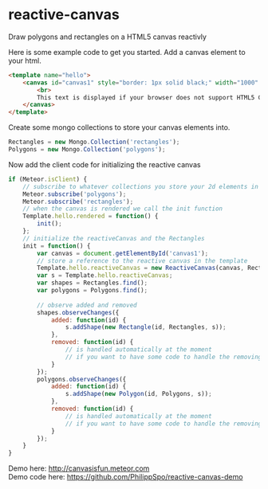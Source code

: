 # reactive-canvas
Draw polygons and rectangles on a HTML5 canvas reactivly<br>

Here is some example code to get you started.
Add a canvas element to your html.
```html
<template name="hello">
    <canvas id="canvas1" style="border: 1px solid black;" width="1000" height="1000">
        <br>
    	This text is displayed if your browser does not support HTML5 Canvas.
    </canvas>
</template>
```
Create some mongo collections to store your canvas elements into.
```javascript
Rectangles = new Mongo.Collection('rectangles');
Polygons = new Mongo.Collection('polygons');
```
Now add the client code for initializing the reactive canvas
```javascript
if (Meteor.isClient) {
    // subscribe to whatever collections you store your 2d elements in
    Meteor.subscribe('polygons');
    Meteor.subscribe('rectangles');
    // when the canvas is rendered we call the init function
    Template.hello.rendered = function() {
        init();
    };
    // initialize the reactiveCanvas and the Rectangles
    init = function() {
        var canvas = document.getElementById('canvas1');
        // store a reference to the reactive canvas in the template
        Template.hello.reactiveCanvas = new ReactiveCanvas(canvas, Rectangles, Polygons);
        var s = Template.hello.reactiveCanvas;
        var shapes = Rectangles.find();
        var polygons = Polygons.find();
    
        // observe added and removed
        shapes.observeChanges({
            added: function(id) {
                s.addShape(new Rectangle(id, Rectangles, s));
            },
            removed: function(id) {
                // is handled automatically at the moment
                // if you want to have some code to handle the removing do it here
            }
        });
        polygons.observeChanges({
            added: function(id) {
                s.addShape(new Polygon(id, Polygons, s));
            },
            removed: function(id) {
                // is handled automatically at the moment
                // if you want to have some code to handle the removing do it here
            }
        });
    }
}
```

Demo here: http://canvasisfun.meteor.com<br>
Demo code here: https://github.com/PhilippSpo/reactive-canvas-demo

